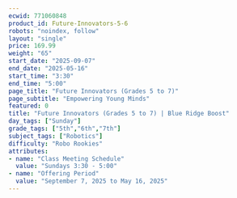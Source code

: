 ```yaml
---
ecwid: 771060848
product_id: Future-Innovators-5-6
robots: "noindex, follow"
layout: "single"
price: 169.99
weight: "65"
start_date: "2025-09-07"
end_date: "2025-05-16"
start_time: "3:30"
end_time: "5:00"
page_title: "Future Innovators (Grades 5 to 7)"
page_subtitle: "Empowering Young Minds"
featured: 0
title: "Future Innovators (Grades 5 to 7) | Blue Ridge Boost"
day_tags: ["Sunday"]
grade_tags: ["5th","6th","7th"]
subject_tags: ["Robotics"]
difficulty: "Robo Rookies"
attributes:
- name: "Class Meeting Schedule"
  value: "Sundays 3:30 - 5:00"
- name: "Offering Period"
  value: "September 7, 2025 to May 16, 2025"
---
```

